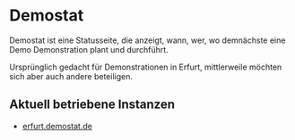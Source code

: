 # Demostat
Demostat ist eine Statusseite, die anzeigt, wann, wer, wo demnächste eine Demo Demonstration plant und durchführt.

Ursprünglich gedacht für Demonstrationen in Erfurt, mittlerweile möchten sich aber auch andere beteiligen.

## Aktuell betriebene Instanzen
- [erfurt.demostat.de](https://erfurt.demostat.de)
